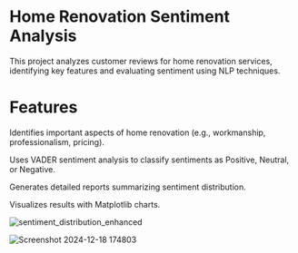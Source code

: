 # Home Renovation Sentiment Analysis

This project analyzes customer reviews for home renovation services, identifying key features and evaluating sentiment using NLP techniques.

# Features

Identifies important aspects of home renovation (e.g., workmanship, professionalism, pricing).

Uses VADER sentiment analysis to classify sentiments as Positive, Neutral, or Negative.

Generates detailed reports summarizing sentiment distribution.

Visualizes results with Matplotlib charts.

![sentiment_distribution_enhanced](https://github.com/user-attachments/assets/35811f91-b488-419d-b5e5-a645302d7428)

![Screenshot 2024-12-18 174803](https://github.com/user-attachments/assets/f2f5ddab-7253-48f6-ad53-d0aee4f66ad1)
